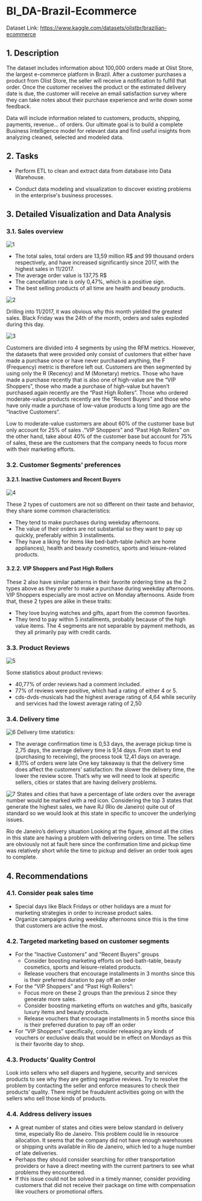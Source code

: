 # BI_DA-Brazil-Ecommerce
Dataset Link: https://www.kaggle.com/datasets/olistbr/brazilian-ecommerce


## 1. Description
   
The dataset includes information about 100,000 orders made at Olist Store, the largest e-commerce platform in Brazil. After a customer purchases a product from Olist Store, the seller will receive a notification to fulfill that order. Once the customer receives the product or the estimated delivery date is due, the customer will receive an email satisfaction survey where they can take notes about their purchase experience and write down some feedback.

Data will include information related to customers, products, shipping, payments, revenue... of orders. Our ultimate goal is to build a complete Business Intelligence model for relevant data and find useful insights from analyzing cleaned, selected and modeled data.

## 2. Tasks

- Perform ETL to clean and extract data from database into Data Warehouse.

- Conduct data modeling and visualization to discover existing problems in the enterprise's business processes.

## 3. Detailed Visualization and Data Analysis
### 3.1. Sales overview
![1](https://github.com/trungpham27/BI_DA-Brazil-Ecommerce-/assets/160450740/7412e98c-9832-4805-8885-98064afe5b79)

- The total sales, total orders are 13,59 million R$ and 99 thousand orders respectively,  and have increased significantly since 2017, with the highest sales in 11/2017.
- The average order value is 137,75 R$
- The cancellation rate is only 0,47%, which is a positive sign.
- The best selling products of all time are health and beauty products.

![2](https://github.com/trungpham27/BI_DA-Brazil-Ecommerce-/assets/160450740/e2225d1f-29bd-4a38-a2d7-b8c2bff2c63b)

Drilling into 11/2017, it was obvious why this month yielded the greatest sales. Black Friday was the 24th of the month, orders and sales exploded during this day. 

![3](https://github.com/trungpham27/BI_DA-Brazil-Ecommerce-/assets/160450740/92bb11cb-6b82-4c3e-9f86-e531342e1aaa)

Customers are divided into 4 segments by using the RFM metrics. However, the datasets that were provided only consist of customers that either have made a purchase once or have never purchased anything, the F (Frequency) metric is therefore left out. Customers are then segmented by using only the R (Recency) and M (Monetary) metrics. Those who have made a purchase recently that is also one of high-value are the “VIP Shoppers”, those who made a purchase of high-value but haven’t purchased again recently are the “Past High Rollers”. Those who ordered moderate-value products recently are the “Recent Buyers” and those who have only made a purchase of low-value products a long time ago are the “Inactive Customers”.

Low to moderate-value customers are about 60% of the customer base but only account for 25% of sales .“VIP Shoppers” and “Past High Rollers” on the other hand, take about 40% of the customer base but account for 75% of sales, these are the customers that the company needs to focus more with their marketing efforts.

### 3.2. Customer Segments’ preferences
#### 3.2.1. Inactive Customers and Recent Buyers

![4](https://github.com/trungpham27/BI_DA-Brazil-Ecommerce-/assets/160450740/f5547e4b-943d-43aa-b42f-1b551ccb89b9)

These 2 types of customers are not so different on their taste and behavior, they share some common characteristics:
- They tend to make purchases during weekday afternoons.
- The value of their orders are not substantial so they want to pay up quickly, preferably within 3 installments. 
- They have a liking for items like bed-bath-table (which are home appliances), health and beauty cosmetics, sports and leisure-related products.

#### 3.2.2. VIP Shoppers and Past High Rollers

These 2 also have similar patterns in their favorite ordering time as the 2 types above as they prefer to make a purchase during weekday afternoons. VIP Shoppers especially are most active on Monday afternoons.
Aside from that, these 2 types are alike in these traits:
- They love buying watches and gifts, apart from the common favorites.
- They tend to pay within 5 installments, probably because of the high value items.
The 4 segments are not separable by payment methods, as they all primarily pay with credit cards.

### 3.3. Product Reviews

![5](https://github.com/trungpham27/BI_DA-Brazil-Ecommerce-/assets/160450740/710c4657-e257-479f-b343-c717fd49bd47)

Some statistics about product reviews:
- 40,77% of order reviews had a comment included.
- 77% of reviews were positive, which had a rating of either 4 or 5.
- cds-dvds-musicals had the highest average rating of 4,64 while security and services had the lowest average rating of 2,50

### 3.4. Delivery time

![6](https://github.com/trungpham27/BI_DA-Brazil-Ecommerce-/assets/160450740/26caf05e-bdb6-489a-8270-c49d0d58aa6d)
Delivery time statistics:
- The average confirmation time is 0,53 days, the average pickup time is 2,75 days, the average delivery time is 9,14 days. From start to end (purchasing to receiving), the process took 12,41 days on average.
- 8,11% of orders were late
One key takeaway is that the delivery time does affect the customers’ satisfaction: the slower the delivery time, the lower the review score. That’s why we will need to look at specific sellers, cities or states that are having delivery problems.

![7](https://github.com/trungpham27/BI_DA-Brazil-Ecommerce-/assets/160450740/60bf758b-ed1a-4cac-a7f4-6ce919910048)
States and cities that have a percentage of late orders over the average number would be marked with a red icon. Considering the top 3 states that generate the highest sales, we have RJ (Rio de Janeiro) quite out of standard so we would look at this state in specific to uncover the underlying issues.

Rio de Janeiro’s delivery situation
Looking at the figure, almost all the cities in this state are having a problem with delivering orders on time. The sellers are obviously not at fault here since the confirmation time and pickup time was relatively short while the time to pickup and deliver an order took ages to complete.

## 4. Recommendations
### 4.1. Consider peak sales time
- Special days like Black Fridays or other holidays are a must for marketing strategies in order to increase product sales.
- Organize campaigns during weekday afternoons since this is the time that customers are active the most.

### 4.2. Targeted marketing based on customer segments
- For the “Inactive Customers” and “Recent Buyers” groups
	+ Consider boosting marketing efforts on bed-bath-table, beauty cosmetics, sports and leisure-related products.
	+ Release vouchers that encourage installments in 3 months since this is their preferred duration to pay off an order
- For the “VIP Shoppers” and “Past High Rollers”:
	+ Focus more on these 2 groups than the previous 2 since they generate more sales.
	+ Consider boosting marketing efforts on watches and gifts, basically luxury items and beauty products.
	+ Release vouchers that encourage installments in 5 months since this is their preferred duration to pay off an order
- For “VIP Shoppers” specifically, consider releasing any kinds of vouchers or exclusive deals that would be in effect on Mondays as this is their favorite day to shop.

### 4.3. Products’ Quality Control
Look into sellers who sell diapers and hygiene, security and services products to see why they are getting negative reviews. Try to resolve the problem by contacting the seller and enforce measures to check their products’ quality. There might be fraudulent activities going on with the sellers who sell those kinds of products.

### 4.4. Address delivery issues
- A great number of states and cities were below standard in delivery time, especially Rio de Janeiro. This problem could lie in resource allocation. It seems that the company did not have enough warehouses or shipping units available in Rio de Janeiro, which led to a huge number of late deliveries.
- Perhaps they should consider searching for other transportation providers or have a direct meeting with the current partners to see what problems they encountered.
- If this issue could not be solved in a timely manner, consider providing customers that did not receive their package on time with compensation like vouchers or promotional offers.
